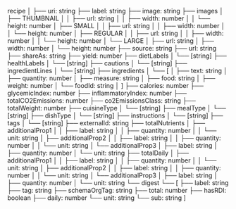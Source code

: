 recipe
│
├── uri: string
├── label: string
├── image: string
├── images
│   ├── THUMBNAIL
│   │   ├── url: string
│   │   ├── width: number
│   │   └── height: number
│   ├── SMALL
│   │   ├── url: string
│   │   ├── width: number
│   │   └── height: number
│   ├── REGULAR
│   │   ├── url: string
│   │   ├── width: number
│   │   └── height: number
│   └── LARGE
│       ├── url: string
│       ├── width: number
│       └── height: number
├── source: string
├── url: string
├── shareAs: string
├── yield: number
├── dietLabels
│   └── [string]
├── healthLabels
│   └── [string]
├── cautions
│   └── [string]
├── ingredientLines
│   └── [string]
├── ingredients
│   └── [
│       ├── text: string
│       ├── quantity: number
│       ├── measure: string
│       ├── food: string
│       ├── weight: number
│       └── foodId: string
│   ]
├── calories: number
├── glycemicIndex: number
├── inflammatoryIndex: number
├── totalCO2Emissions: number
├── co2EmissionsClass: string
├── totalWeight: number
├── cuisineType
│   └── [string]
├── mealType
│   └── [string]
├── dishType
│   └── [string]
├── instructions
│   └── [string]
├── tags
│   └── [string]
├── externalId: string
├── totalNutrients
│   ├── additionalProp1
│   │   ├── label: string
│   │   ├── quantity: number
│   │   └── unit: string
│   ├── additionalProp2
│   │   ├── label: string
│   │   ├── quantity: number
│   │   └── unit: string
│   └── additionalProp3
│       ├── label: string
│       ├── quantity: number
│       └── unit: string
├── totalDaily
│   ├── additionalProp1
│   │   ├── label: string
│   │   ├── quantity: number
│   │   └── unit: string
│   ├── additionalProp2
│   │   ├── label: string
│   │   ├── quantity: number
│   │   └── unit: string
│   └── additionalProp3
│       ├── label: string
│       ├── quantity: number
│       └── unit: string
└── digest
    └── [
        ├── label: string
        ├── tag: string
        ├── schemaOrgTag: string
        ├── total: number
        ├── hasRDI: boolean
        ├── daily: number
        └── unit: string
        └── sub: string
    ]
